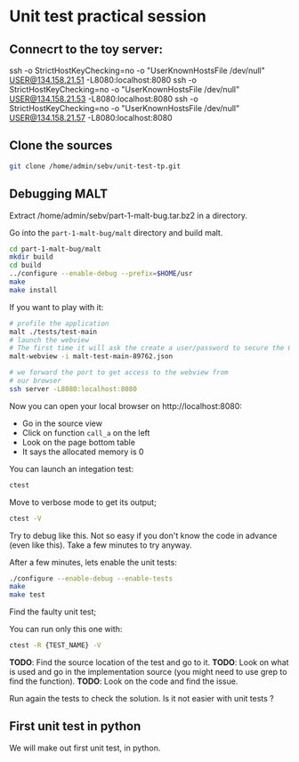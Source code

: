 Unit test practical session
===========================

Connecrt to the toy server:
---------------------------

ssh -o StrictHostKeyChecking=no -o "UserKnownHostsFile /dev/null"   USER@134.158.21.51 -L8080:localhost:8080
ssh -o StrictHostKeyChecking=no -o "UserKnownHostsFile /dev/null"   USER@134.158.21.53 -L8080:localhost:8080
ssh -o StrictHostKeyChecking=no -o "UserKnownHostsFile /dev/null"   USER@134.158.21.57 -L8080:localhost:8080

Clone the sources
-----------------

```sh
git clone /home/admin/sebv/unit-test-tp.git
```

Debugging MALT
--------------

Extract /home/admin/sebv/part-1-malt-bug.tar.bz2 in a directory.

Go into the `part-1-malt-bug/malt` directory and build malt.

```sh
cd part-1-malt-bug/malt
mkdir build
cd build
../configure --enable-debug --prefix=$HOME/usr
make
make install
```

If you want to play with it:

```sh
# profile the application
malt ./tests/test-main
# launch the webview
# The first time it will ask the create a user/password to secure the GUI
malt-webview -i malt-test-main-89762.json
```

```sh
# we forward the port to get access to the webview from
# our browser
ssh server -L8080:localhost:8080
```

Now you can open your local browser on http://localhost:8080:
 - Go in the source view
 - Click on function `call_a` on the left
 - Look on the page bottom table
 - It says the allocated memory is 0

You can launch an integation test:

```sh
ctest
```

Move to verbose mode to get its output;

```sh
ctest -V
```

Try to debug like this. Not so easy if you don't know the code in advance (even like this). 
Take a few minutes to try anyway.

After a few minutes, lets enable the unit tests:

```sh
./configure --enable-debug --enable-tests
make
make test
```

Find the faulty unit test;

You can run only this one with:

```sh
ctest -R {TEST_NAME} -V
```

**TODO**: Find the source location of the test and go to it.
**TODO**: Look on what is used and go in the implementation source (you might need to use grep to find the function).
**TODO**: Look on the code and find the issue.

Run again the tests to check the solution.
Is it not easier with unit tests ?

First unit test in python
-------------------------

We will make out first unit test, in python.
